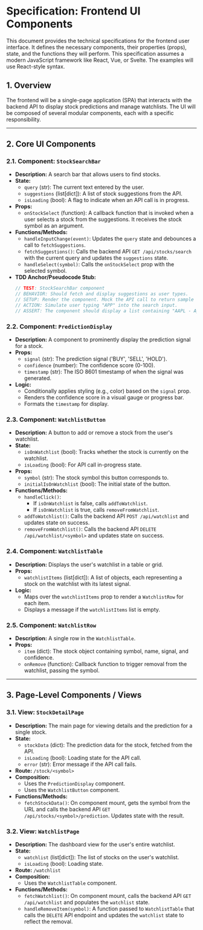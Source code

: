 # Specification: Frontend UI Components

This document provides the technical specifications for the frontend user interface. It defines the necessary components, their properties (props), state, and the functions they will perform. This specification assumes a modern JavaScript framework like React, Vue, or Svelte. The examples will use React-style syntax.

## 1. Overview

The frontend will be a single-page application (SPA) that interacts with the backend API to display stock predictions and manage watchlists. The UI will be composed of several modular components, each with a specific responsibility.

---

## 2. Core UI Components

### 2.1. Component: `StockSearchBar`

-   **Description:** A search bar that allows users to find stocks.
-   **State:**
    -   `query` (str): The current text entered by the user.
    -   `suggestions` (list[dict]): A list of stock suggestions from the API.
    -   `isLoading` (bool): A flag to indicate when an API call is in progress.
-   **Props:**
    -   `onStockSelect` (function): A callback function that is invoked when a user selects a stock from the suggestions. It receives the stock symbol as an argument.
-   **Functions/Methods:**
    -   `handleInputChange(event)`: Updates the `query` state and debounces a call to `fetchSuggestions`.
    -   `fetchSuggestions()`: Calls the backend API `GET /api/stocks/search` with the current query and updates the `suggestions` state.
    -   `handleSelect(symbol)`: Calls the `onStockSelect` prop with the selected symbol.
-   **TDD Anchor/Pseudocode Stub:**
    ```javascript
    // TEST: StockSearchBar component
    // BEHAVIOR: Should fetch and display suggestions as user types.
    // SETUP: Render the component. Mock the API call to return sample suggestions.
    // ACTION: Simulate user typing "APP" into the search input.
    // ASSERT: The component should display a list containing "AAPL - Apple Inc.".
    ```

### 2.2. Component: `PredictionDisplay`

-   **Description:** A component to prominently display the prediction signal for a stock.
-   **Props:**
    -   `signal` (str): The prediction signal ('BUY', 'SELL', 'HOLD').
    -   `confidence` (number): The confidence score (0-100).
    -   `timestamp` (str): The ISO 8601 timestamp of when the signal was generated.
-   **Logic:**
    -   Conditionally applies styling (e.g., color) based on the `signal` prop.
    -   Renders the confidence score in a visual gauge or progress bar.
    -   Formats the `timestamp` for display.

### 2.3. Component: `WatchlistButton`

-   **Description:** A button to add or remove a stock from the user's watchlist.
-   **State:**
    -   `isOnWatchlist` (bool): Tracks whether the stock is currently on the watchlist.
    -   `isLoading` (bool): For API call in-progress state.
-   **Props:**
    -   `symbol` (str): The stock symbol this button corresponds to.
    -   `initialIsOnWatchlist` (bool): The initial state of the button.
-   **Functions/Methods:**
    -   `handleClick()`:
        -   If `isOnWatchlist` is false, calls `addToWatchlist`.
        -   If `isOnWatchlist` is true, calls `removeFromWatchlist`.
    -   `addToWatchlist()`: Calls the backend API `POST /api/watchlist` and updates state on success.
    -   `removeFromWatchlist()`: Calls the backend API `DELETE /api/watchlist/<symbol>` and updates state on success.

### 2.4. Component: `WatchlistTable`

-   **Description:** Displays the user's watchlist in a table or grid.
-   **Props:**
    -   `watchlistItems` (list[dict]): A list of objects, each representing a stock on the watchlist with its latest signal.
-   **Logic:**
    -   Maps over the `watchlistItems` prop to render a `WatchlistRow` for each item.
    -   Displays a message if the `watchlistItems` list is empty.

### 2.5. Component: `WatchlistRow`

-   **Description:** A single row in the `WatchlistTable`.
-   **Props:**
    -   `item` (dict): The stock object containing symbol, name, signal, and confidence.
    -   `onRemove` (function): Callback function to trigger removal from the watchlist, passing the symbol.

---

## 3. Page-Level Components / Views

### 3.1. View: `StockDetailPage`

-   **Description:** The main page for viewing details and the prediction for a single stock.
-   **State:**
    -   `stockData` (dict): The prediction data for the stock, fetched from the API.
    -   `isLoading` (bool): Loading state for the API call.
    -   `error` (str): Error message if the API call fails.
-   **Route:** `/stock/<symbol>`
-   **Composition:**
    -   Uses the `PredictionDisplay` component.
    -   Uses the `WatchlistButton` component.
-   **Functions/Methods:**
    -   `fetchStockData()`: On component mount, gets the symbol from the URL and calls the backend API `GET /api/stocks/<symbol>/prediction`. Updates state with the result.

### 3.2. View: `WatchlistPage`

-   **Description:** The dashboard view for the user's entire watchlist.
-   **State:**
    -   `watchlist` (list[dict]): The list of stocks on the user's watchlist.
    -   `isLoading` (bool): Loading state.
-   **Route:** `/watchlist`
-   **Composition:**
    -   Uses the `WatchlistTable` component.
-   **Functions/Methods:**
    -   `fetchWatchlist()`: On component mount, calls the backend API `GET /api/watchlist` and populates the `watchlist` state.
    -   `handleRemoveItem(symbol)`: A function passed to `WatchlistTable` that calls the `DELETE` API endpoint and updates the `watchlist` state to reflect the removal.